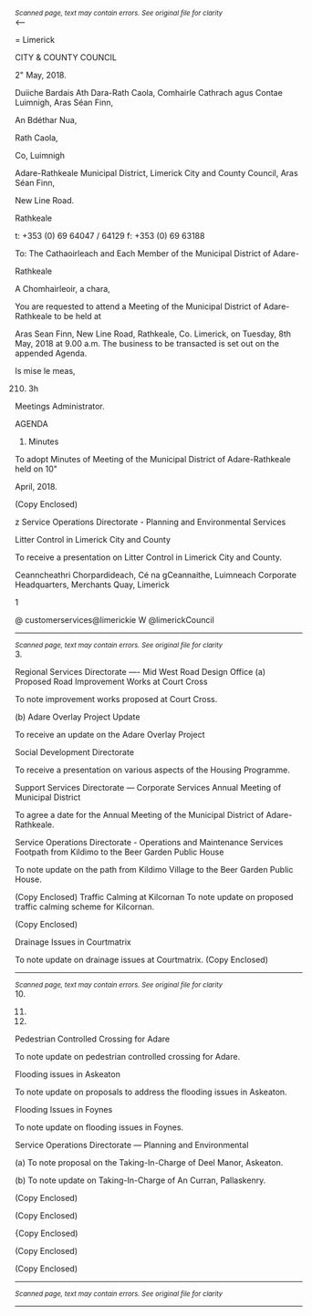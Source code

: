 *<small>Scanned page, text may contain errors. See original file for clarity</small>*  
<—

=
Limerick

CITY & COUNTY
COUNCIL

2" May, 2018.

Duiiche Bardais Ath Dara-Rath Caola,
Comhairle Cathrach agus Contae Luimnigh,
Aras Séan Finn,

An Bdéthar Nua,

Rath Caola,

Co, Luimnigh

Adare-Rathkeale Municipal District,
Limerick City and County Council,
Aras Séan Finn,

New Line Road.

Rathkeale

t: +353 (0) 69 64047 / 64129
f: +353 (0) 69 63188

To: The Cathaoirleach and Each Member of the Municipal District of Adare-

Rathkeale

A Chomhairleoir, a chara,

You are requested to attend a Meeting of the Municipal District of Adare-Rathkeale to be held at

Aras Sean Finn, New Line Road, Rathkeale, Co. Limerick, on Tuesday, 8th May, 2018 at 9.00 a.m.
The business to be transacted is set out on the appended Agenda.

Is mise le meas,

210. 3h

Meetings Administrator.

AGENDA

1. Minutes

To adopt Minutes of Meeting of the Municipal District of Adare-Rathkeale held on 10"

April, 2018.

(Copy Enclosed)

z Service Operations Directorate - Planning and Environmental Services

Litter Control in Limerick City and County

To receive a presentation on Litter Control in Limerick City and County.

Ceanncheathri Chorpardideach, Cé na gCeannaithe, Luimneach
Corporate Headquarters, Merchants Quay, Limerick

1

@ customerservices@limerickie
W @limerickCouncil

---
*<small>Scanned page, text may contain errors. See original file for clarity</small>*  
3.

Regional Services Directorate —- Mid West Road Design Office
(a) Proposed Road Improvement Works at Court Cross

To note improvement works proposed at Court Cross.

(b) Adare Overlay Project Update

To receive an update on the Adare Overlay Project

Social Development Directorate

To receive a presentation on various aspects of the Housing Programme.

Support Services Directorate — Corporate Services
Annual Meeting of Municipal District

To agree a date for the Annual Meeting of the Municipal District of Adare-Rathkeale.

Service Operations Directorate - Operations and Maintenance Services
Footpath from Kildimo to the Beer Garden Public House

To note update on the path from Kildimo Village to the Beer Garden Public House.

(Copy Enclosed)
Traffic Calming at Kilcornan
To note update on proposed traffic calming scheme for Kilcornan.

(Copy Enclosed)

Drainage Issues in Courtmatrix

To note update on drainage issues at Courtmatrix.
(Copy Enclosed)

---
*<small>Scanned page, text may contain errors. See original file for clarity</small>*  
10.

11.

12.

Pedestrian Controlled Crossing for Adare

To note update on pedestrian controlled crossing for Adare.

Flooding issues in Askeaton

To note update on proposals to address the flooding issues in Askeaton.

Flooding Issues in Foynes

To note update on flooding issues in Foynes.

Service Operations Directorate — Planning and Environmental

(a) To note proposal on the Taking-In-Charge of Deel Manor, Askeaton.

(b) To note update on Taking-In-Charge of An Curran, Pallaskenry.

(Copy Enclosed)

(Copy Enclosed)

{Copy Enclosed)

(Copy Enclosed)

(Copy Enclosed)

---
*<small>Scanned page, text may contain errors. See original file for clarity</small>*  

---
